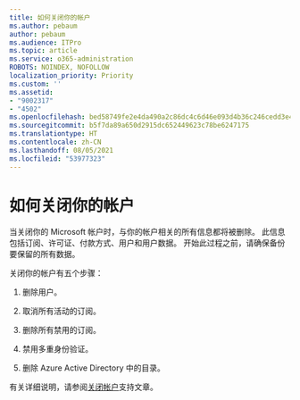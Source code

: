 ```yaml
---
title: 如何关闭你的帐户
ms.author: pebaum
author: pebaum
ms.audience: ITPro
ms.topic: article
ms.service: o365-administration
ROBOTS: NOINDEX, NOFOLLOW
localization_priority: Priority
ms.custom: ''
ms.assetid:
- "9002317"
- "4502"
ms.openlocfilehash: bed58749fe2e4da490a2c86dc4c6d46e093d4b36c246cedd3e4f86e75c817c9a
ms.sourcegitcommit: b5f7da89a650d2915dc652449623c78be6247175
ms.translationtype: HT
ms.contentlocale: zh-CN
ms.lasthandoff: 08/05/2021
ms.locfileid: "53977323"
---
```

# <a name="how-to-close-your-account"></a>如何关闭你的帐户

当关闭你的 Microsoft 帐户时，与你的帐户相关的所有信息都将被删除。 此信息包括订阅、许可证、付款方式、用户和用户数据。 开始此过程之前，请确保备份要保留的所有数据。

关闭你的帐户有五个步骤：

1. 删除用户。

2. 取消所有活动的订阅。

3. 删除所有禁用的订阅。

4. 禁用多重身份验证。

5. 删除 Azure Active Directory 中的目录。

有关详细说明，请参阅[关闭帐户](https://docs.microsoft.com/microsoft-365/commerce/close-your-account)支持文章。
